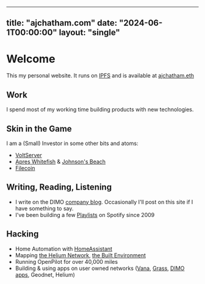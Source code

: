 
---
title: "ajchatham.com"
date: "2024-06-1T00:00:00"
layout: "single"
---

# Welcome
This my personal website. It runs on [IPFS](https://ipfs.io) and is available at [ajchatham.eth](https://ajchatham.eth/)

## Work

I spend most of my working time building products with new technologies. 
 
## Skin in the Game
I am a (Small) Investor in some other bits and atoms: 
- [VoltServer](https://voltserver.com/)
- [Apres Whitefish](http://www.stumptowninnofwhitefish.com/) & [Johnson's Beach](https://www.johnsonsbeach.com/)
- [Filecoin](https://filecoin.io/)

## Writing, Reading, Listening
- I  write on the DIMO [company blog](https://dimo.zone/writing/). Occasionally I'll post on this site if I have something to say. 
- I've been building a few [Playlists](https://open.spotify.com/user/125411272) on Spotify since 2009 

## Hacking
- Home Automation with [HomeAssistant](https://www.home-assistant.io/)
- Mapping [the Helium Network](https://mappers.helium.com/), [the Built Environment](https://poly.cam/@Andy_C)
- Running OpenPilot for over 40,000 miles  
- Building & using apps on user owned networks ([Vana](https://cafe.vana.com/characters/a3f43a79-7c47-4be3-98a7-508aed51d1a8/chat), [Grass](https://app.getgrass.io/register/?referralCode=lkfHRAJAm7tDdAx), [DIMO apps](https://dimo.zone/ecosystem), Geodnet, Helium) 



